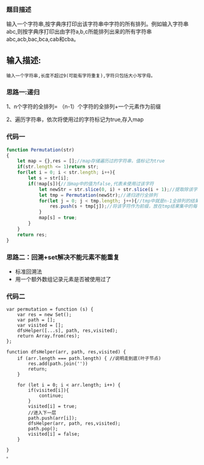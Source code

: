 ### 题目描述

输入一个字符串,按字典序打印出该字符串中字符的所有排列。例如输入字符串abc,则按字典序打印出由字符a,b,c所能排列出来的所有字符串abc,acb,bac,bca,cab和cba。

## 输入描述:

```
输入一个字符串,长度不超过9(可能有字符重复),字符只包括大小写字母。
```

### 思路一:递归

1、n个字符的全排列= （n-1）个字符的全排列+一个元素作为前缀

2、遍历字符串，依次将使用过的字符标记为true,存入map

### 代码一

```js
function Permutation(str)
{
    let map = {},res = [];//map存储遍历过的字符串，值标记为true
    if(str.length <= 1)return str;
    for(let i = 0; i < str.length; i++){
        let s = str[i];
        if(!map[s]){//当map中的值为false,代表未使用过该字符
            let newStr = str.slice(0, i) + str.slice(i + 1);//提取除该字符意外的剩余n-1个字符
            let tmp = Permutation(newStr);//递归进行全排列
            for(let j = 0; j < tmp.length; j++){//tmp中就是n-1全排列的结果数组
                res.push(s + tmp[j]);//将该字符作为前缀，放在tmp结果集中的每个结果前
            }
            map[s] = true;
        }
    }
    return res;
}
```

### 思路二：回溯+set解决不能元素不能重复

- 标准回溯法
- 用一个额外数组记录元素是否被使用过了

### 代码二

```
var permutation = function (s) {
    var res = new Set();
    var path = [];
    var visited = [];
    dfsHelper([...s], path, res,visited);
    return Array.from(res);
};

function dfsHelper(arr, path, res,visited) {
    if (arr.length === path.length) { //说明走到底(叶子节点)
        res.add(path.join(''))
        return;
    }

    for (let i = 0; i < arr.length; i++) {
        if(visited[i]){
            continue;
        }
        visited[i] = true;
        //进入下一层
        path.push(arr[i]);
        dfsHelper(arr, path, res,visited);
        path.pop();
        visited[i] = false;
    }

}
。
```

